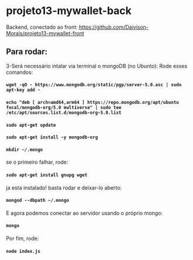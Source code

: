 # projeto13-mywallet-back
Backend, conectado ao front: https://github.com/Daivison-Morais/projeto13-mywallet-front

## Para rodar:

3-Será necessário intalar via terminal o mongoDB (no Ubunto):
    Rode esses comandos:
    
#### `wget -qO - https://www.mongodb.org/static/pgp/server-5.0.asc | sudo apt-key add -`

#### ` echo "deb [ arch=amd64,arm64 ] https://repo.mongodb.org/apt/ubuntu focal/mongodb-org/5.0 multiverse" | sudo tee /etc/apt/sources.list.d/mongodb-org-5.0.list `       

#### ` sudo apt-get update ` 

#### ` sudo apt-get install -y mongodb-org ` 

#### ` mkdir ~/.mongo ` 

se o primeiro falhar, rode:

#### ` sudo apt-get install gnupg wget  `

ja esta instalado! basta rodar e deixar-lo aberto:

#### ` mongod --dbpath ~/.mongo ` 

E agora podemos conectar ao servidor usando o próprio mongo:

#### ` mongo ` 

 Por fim, rode:
#### `node index.js ` 

        
        
        
        
        
        
    
    
      
        
     
    
        
        
    
    
        
        
   
        
    
    

